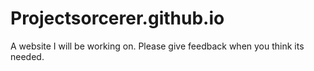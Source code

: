 # Projectsorcerer.github.io
A website I will be working on.
Please give feedback when you think its needed.

